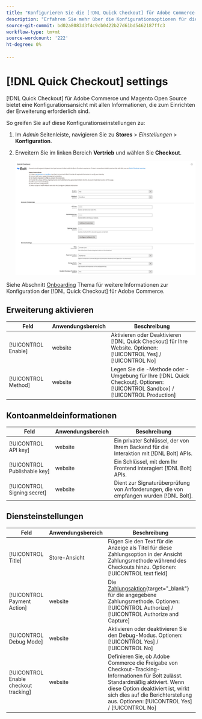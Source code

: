 ```yaml
---
title: "Konfigurieren Sie die [!DNL Quick Checkout] für Adobe Commerce-Erweiterung"
description: "Erfahren Sie mehr über die Konfigurationsoptionen für die [!DNL Quick Checkout] und wie Sie die Erweiterung erfolgreich integrieren und einrichten können."
source-git-commit: bd02a8083d3f4c9cb0422b27d61bd5462187ffc3
workflow-type: tm+mt
source-wordcount: '222'
ht-degree: 0%

---
```



# [!DNL Quick Checkout] settings

[!DNL Quick Checkout] für Adobe Commerce und Magento Open Source bietet eine Konfigurationsansicht mit allen Informationen, die zum Einrichten der Erweiterung erforderlich sind.

So greifen Sie auf diese Konfigurationseinstellungen zu:

1. Im _Admin_ Seitenleiste, navigieren Sie zu **Stores** > _Einstellungen_ > **Konfiguration**.
1. Erweitern Sie im linken Bereich **Vertrieb** und wählen Sie **Checkout**.

   ![Quick Checkout](assets/quick-checkout-main-view-react.png)

Siehe Abschnitt [Onboarding](../quick-checkout/onboarding.md) Thema für weitere Informationen zur Konfiguration der [!DNL Quick Checkout] für Adobe Commerce.

## Erweiterung aktivieren

| Feld | Anwendungsbereich | Beschreibung |
|---|---|---|
| [!UICONTROL Enable] | website | Aktivieren oder Deaktivieren [!DNL Quick Checkout] für Ihre Website. Optionen: [!UICONTROL Yes] / [!UICONTROL No] |
| [!UICONTROL Method] | website | Legen Sie die -Methode oder -Umgebung für Ihre [!DNL Quick Checkout]. Optionen: [!UICONTROL Sandbox] / [!UICONTROL Production] |

## Kontoanmeldeinformationen

| Feld | Anwendungsbereich | Beschreibung |
|---|---|---|
| [!UICONTROL API key] | website | Ein privater Schlüssel, der von Ihrem Backend für die Interaktion mit [!DNL Bolt] APIs. |
| [!UICONTROL Publishable key] | website | Ein Schlüssel, mit dem Ihr Frontend interagiert [!DNL Bolt] APIs. |
| [!UICONTROL Signing secret] | website | Dient zur Signaturüberprüfung von Anforderungen, die von empfangen wurden [!DNL Bolt]. |

## Diensteinstellungen

| Feld | Anwendungsbereich | Beschreibung |
|---|---|---|
| [!UICONTROL Title] | Store-Ansicht | Fügen Sie den Text für die Anzeige als Titel für diese Zahlungsoption in der Ansicht Zahlungsmethode während des Checkouts hinzu. Optionen: [!UICONTROL text field] |
| [!UICONTROL Payment Action] | website | Die [Zahlungsaktion](https://docs.magento.com/user-guide/configuration/sales/payment-methods.html#payment-actions){target=&quot;_blank&quot;} für die angegebene Zahlungsmethode. Optionen: [!UICONTROL Authorize] / [!UICONTROL Authorize and Capture] |
| [!UICONTROL Debug Mode] | website | Aktivieren oder deaktivieren Sie den Debug-Modus. Optionen: [!UICONTROL Yes] / [!UICONTROL No] |
| [!UICONTROL Enable checkout tracking] | website | Definieren Sie, ob Adobe Commerce die Freigabe von Checkout-Tracking-Informationen für Bolt zulässt. Standardmäßig aktiviert. Wenn diese Option deaktiviert ist, wirkt sich dies auf die Berichterstellung aus. Optionen: [!UICONTROL Yes] / [!UICONTROL No] |
